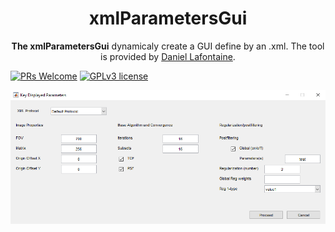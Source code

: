 <div align="center">
  <h1>xmlParametersGui</h1>
  <p><strong>The xmlParametersGui</strong> dynamicaly create a GUI define by an .xml. The tool is provided by <a href="https://daniellafontaine.com/">Daniel Lafontaine</a>.</p>
</div>

[![PRs Welcome](https://img.shields.io/badge/PRs-welcome-brightgreen.svg?style=flat-square)](https://github.com/dicomtools/xmlParametersGui)
[![GPLv3 license](https://img.shields.io/badge/License-GPLv3-blue.svg)](https://github.com/dicomtools/xmlParametersGui/blob/main/LICENSE)

![xmlParametersGui](images/xmlParametersGuiMain.png)
